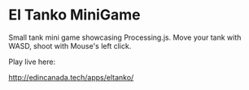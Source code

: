 ﻿# El Tanko MiniGame
 
 Small tank mini game showcasing Processing.js. Move your tank with WASD, shoot with Mouse's left click.
 
 Play live here:
 
 http://edincanada.tech/apps/eltanko/
